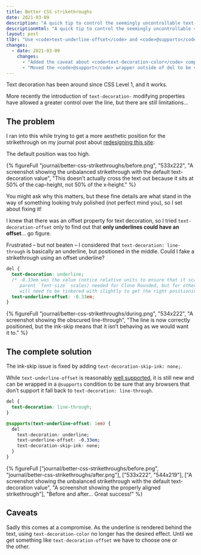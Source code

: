 ```yaml
---
title: Better CSS strikethroughs
date: 2021-03-09
description: "A quick tip to control the seemingly uncontrollable text-decoration: line-through."
descriptionHtml: "A quick tip to control the seemingly uncontrollable <code>text&#8209;decoration: line&#8209;through</code>."
layout: post
tlDr: "Use <code>text-underline-offset</code> and <code>@supports</code> to progressively enhance finer control over your strikethroughs – <a href=\"#the-complete-solution\">see the code</a>."
changes:
  - date: 2021-03-09
    changes:
      - "Added the caveat about <code>text-decoration-color</code> compromise; thanks to <a href=\"https://twitter.com/dannievinther/status/1369314893908836353\">@dannievinther</a>"
      - "Moved the <code>@support</code> wrapper outside of del to be valid CSS rather than Scss; thanks to <a href=\"https://twitter.com/PaulJMorel/status/1369323083149025280\">@PaulJMorel</a>."
---
```


Text decoration has been around since CSS Level 1, and it works.

More recently the introduction of `text-decoration-` modifying properties have allowed a greater control over the line, but there are still limitations…

## The problem

I ran into this while trying to get a more aesthetic position for the strikethrough on my journal post about [redesigning this site](/journal/2020/a-fresh-lick-of-paint/#next-steps):

The default position was too high.

{% figureFull
  "journal/better-css-strikethroughs/before.png",
  "533x222",
  "A screenshot showing the unbalanced strikethrough with the default text-decoration value",
  "This doesn’t actually cross the text out because it sits at 50% of the cap-height, not 50% of the x&#8209;height."
%}

You might ask why this matters, but these fine details are what stand in the way of something looking truly polished (not perfect mind you), so I set about fixing it!

I knew that there was an offset property for text decoration, so I tried `text-decoration-offset` only to find out that **only underlines could have an offset**… go figure.

Frustrated – but not beaten – I considered that `text-decoration: line-through` is basically an underline, but positioned in the middle. Could I fake a strikethrough using an offset underline?

```css
del {
  text-decoration: underline;
  /* -0.33em was the value (notice relative units to ensure that it scales as the
     parent `font-size` scales) needed for Clone Rounded, but for other webfonts this
     will need to be tinkered with slightly to get the right positioning. */
  text-underline-offset: -0.33em;
}
```

{% figureFull
  "journal/better-css-strikethroughs/during.png",
  "534x222",
  "A screenshot showing the obscured line-through",
  "The line is now correctly positioned, but the ink-skip means that it isn’t behaving as we would want it to."
%}

## The complete solution

The ink-skip issue is fixed by adding `text-decoration-skip-ink: none;`.

While `text-underline-offset` is reasonably [well supported](https://developer.mozilla.org/en-US/docs/Web/CSS/text-underline-offset#browser_compatibility), it is still new and can be wrapped in a `@supports` condition to be sure that any browsers that don’t support it fall back to `text-decoration: line-through`.

```css
del {
  text-decoration: line-through;
}

@supports(text-underline-offset: 1em) {
  del
    text-decoration: underline;
    text-underline-offset: -0.33em;
    text-decoration-skip-ink: none;
  }
}
```

{% figureFull
  ["journal/better-css-strikethroughs/before.png", "journal/better-css-strikethroughs/after.png"],
  ["533x222", "544x219"],
  ["A screenshot showing the unbalanced strikethrough with the default text-decoration value", "A screenshot showing the properly aligned strikethrough"],
  "Before and after… Great success!"
%}

## Caveats

Sadly this comes at a compromise. As the underline is rendered behind the text, using `text-decoration-color` no longer has the desired effect. Until we get something like `text-decoration-offset` we have to choose one or the other.
